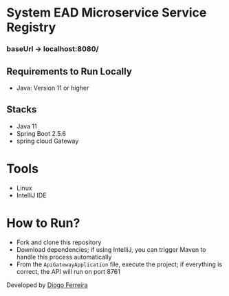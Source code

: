 # System EAD Microservice Service Registry

### baseUrl -> localhost:8080/

## Requirements to Run Locally
- Java: Version 11 or higher

## Stacks
- Java 11
- Spring Boot 2.5.6
- spring cloud Gateway

# Tools
- Linux
- IntelliJ IDE

# How to Run?
- Fork and clone this repository
- Download dependencies; if using IntelliJ, you can trigger Maven to handle this process automatically
- From the ``ApiGatewayApplication`` file, execute the project; if everything is correct, the API will run on port 8761

Developed by [Diogo Ferreira](https://www.linkedin.com/in/diogo-santos01/)
